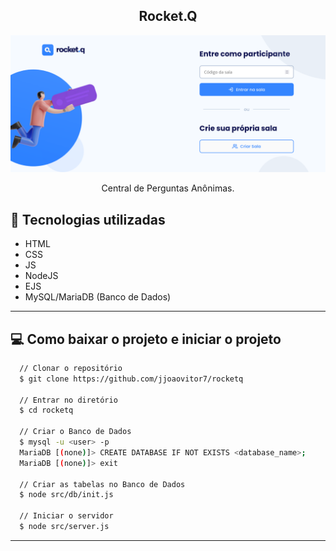 <div align="center">
  <h2>Rocket.Q</h2>
  <img src="./screenshots/final-1.png">
  <p>Central de Perguntas Anônimas.</p>
</div>

## :rocket: Tecnologias utilizadas

- HTML
- CSS
- JS
- NodeJS
- EJS
- MySQL/MariaDB (Banco de Dados)

---

## :computer: Como baixar o projeto e iniciar o projeto

```bash
  // Clonar o repositório
  $ git clone https://github.com/jjoaovitor7/rocketq

  // Entrar no diretório
  $ cd rocketq

  // Criar o Banco de Dados
  $ mysql -u <user> -p
  MariaDB [(none)]> CREATE DATABASE IF NOT EXISTS <database_name>;
  MariaDB [(none)]> exit

  // Criar as tabelas no Banco de Dados
  $ node src/db/init.js

  // Iniciar o servidor
  $ node src/server.js
```

---
